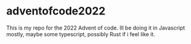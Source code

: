 # adventofcode2022

This is my repo for the 2022 Advent of code. Ill be doing it in Javascript mostly, maybe some typescript, possibly Rust if i feel like it. 
